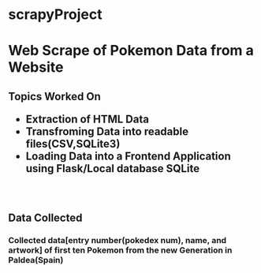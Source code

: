 # scrapyProject
<h1>Web Scrape of Pokemon Data from a Website</h1>
<h2>Topics Worked On
<ul>
  <li>Extraction of HTML Data</li>
  <li>Transfroming Data into readable files(CSV,SQLite3)</li>
  <li>Loading Data into a Frontend Application using Flask/Local database SQLite</li>
</ul>
<br>
  <h2>Data Collected</h2>
  <h3>Collected data[entry number(pokedex num), name, and artwork] of first ten Pokemon from the new Generation in Paldea(Spain)</h3>
  
